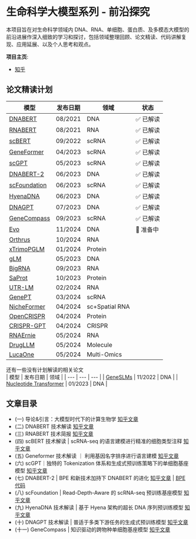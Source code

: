 # 生命科学大模型系列 - 前沿探究

本项目旨在对生命科学领域内 DNA、RNA、单细胞、蛋白质、及多模态大模型的前沿进展作深入细致的学习和探讨，包括领域整理回顾、论文精读、代码讲解复现、应用延展、以及个人思考和观点。  
  
**项目主页**: 
- [知乎](https://www.zhihu.com/column/c_1766789616634736640)


## 论文精读计划

| 模型 | 发布日期 | 领域 | 状态 |
| --- | --- | --- | --- |
| [DNABERT](https://academic.oup.com/bioinformatics/article/37/15/2112/6128680) | 08/2021 | DNA | :white_check_mark: 已解读 |
| [RNABERT](https://academic.oup.com/nargab/article/4/1/lqac012/6534363) | 08/2021 | RNA | :white_check_mark: 已解读 |
| [scBERT](https://www.nature.com/articles/s42256-022-00534-z) | 09/2022 | scRNA | :white_check_mark: 已解读 |
| [GeneFormer](https://www.nature.com/articles/s41586-023-06139-9) | 04/2023 | scRNA | :white_check_mark: 已解读 |
| [scGPT](https://www.nature.com/articles/s41592-024-02201-0) | 05/2023 | scRNA | :white_check_mark: 已解读 |
| [DNABERT-2](https://arxiv.org/abs/2306.15006) | 06/2023 | DNA | :white_check_mark: 已解读 |
| [scFoundation](https://www.biorxiv.org/content/10.1101/2023.05.29.542705v4) | 06/2023 | scRNA | :white_check_mark: 已解读 |
| [HyenaDNA](https://arxiv.org/abs/2306.15794) | 06/2023 | DNA | :white_check_mark: 已解读 |
| [DNAGPT](https://arxiv.org/abs/2307.05628) | 07/2023 | DNA | :white_check_mark: 已解读 |
| [GeneCompass](https://www.nature.com/articles/s41422-024-01034-y) | 09/2023 | scRNA | :white_check_mark: 已解读 |
| [Evo](https://www.science.org/doi/10.1126/science.ado9336) | 11/2024 | DNA | :black_square_button: 准备中 |
| [Orthrus](https://www.biorxiv.org/content/10.1101/2024.10.10.617658v1) | 10/2024 | RNA |  |
| [xTrimoPGLM](https://arxiv.org/abs/2401.06199) | 01/2024 | Protein |
| [gLM](https://www.nature.com/articles/s41467-024-46947-9) | 05/2023 | DNA |
| [BigRNA](https://www.biorxiv.org/content/10.1101/2023.09.20.558508v1) | 09/2023 | RNA |
| [SaProt](https://www.biorxiv.org/content/10.1101/2023.10.01.560349v2) | 10/2023 | Protein |
| [UTR-LM](https://www.nature.com/articles/s42256-024-00823-9) | 02/2024 | RNA |
| [GenePT](https://www.biorxiv.org/content/10.1101/2023.10.16.562533v2) | 03/2024 | scRNA |
| [NicheFormer](https://www.biorxiv.org/content/10.1101/2024.04.15.589472v1) | 04/2024 | sc+Spatial RNA |
| [OpenCRISPR](https://www.biorxiv.org/content/10.1101/2024.04.22.590591v1) | 04/2024 | Protein |
| [CRISPR-GPT](https://arxiv.org/abs/2404.18021) | 04/2024 | CRISPR |
| [RNAErnie](https://www.nature.com/articles/s42256-024-00836-4) | 05/2024 | RNA |
| [DrugLLM](https://arxiv.org/abs/2405.06690) | 05/2024 | Molecule |
| [LucaOne](https://www.biorxiv.org/content/10.1101/2024.05.10.592927v1) | 05/2024 | Multi-Omics |


还有一些没有计划解读的相关论文  
| 模型 | 发布日期 | 领域 |
| --- | --- | --- |
| [GeneSLMs](https://www.biorxiv.org/content/10.1101/2022.10.10.511571v2) | 11/2022 | DNA |
| [Nucleotide Transformer](https://www.biorxiv.org/content/10.1101/2023.01.11.523679v3) | 01/2023 | DNA |


## 文章目录
- (一) 导论&引言：大模型时代下的计算生物学 [知乎文章](https://zhuanlan.zhihu.com/p/694454155)
- (二) DNABERT 技术解读 [知乎文章](https://zhuanlan.zhihu.com/p/695657992)
- (三) RNABERT 技术简报 [知乎文章](https://zhuanlan.zhihu.com/p/696708056)
- (四) scBERT 技术解读 | scRNA-seq 的语言建模进行精准的细胞类型注释 [知乎文章](https://zhuanlan.zhihu.com/p/698575648)
- (五) Geneformer 技术解读 ｜ 利用基因名字排序进行语言建模 [知乎文章](https://zhuanlan.zhihu.com/p/700679229)
- (六) scGPT｜独特的 Tokenization 体系和生成式预训练策略下的单细胞基座模型 [知乎文章](https://zhuanlan.zhihu.com/p/702698466)
- (七) DNABERT-2 | BPE 和新技术加持下 DNABERT 的进化 [知乎文章](https://zhuanlan.zhihu.com/p/704373114) | [BPE 代码](notebooks/DNABERT2_Tokenizer.ipynb)
- (八) scFoundation | Read-Depth-Aware 的 scRNA-seq 预训练基座模型 [知乎文章](https://zhuanlan.zhihu.com/p/706311907)
- (九) HyenaDNA 技术解读 | 基于 Hyena 架构的超长 DNA 序列预训练模型 [知乎文章](https://zhuanlan.zhihu.com/p/708848430)
- (十) DNAGPT 技术解读 | 普适于多类下游任务的生成式预训练模型 [知乎文章](https://zhuanlan.zhihu.com/p/714612874)
- (十一) GeneCompass | 知识驱动的跨物种单细胞基座模型 [知乎文章](https://zhuanlan.zhihu.com/p/8553664471)

